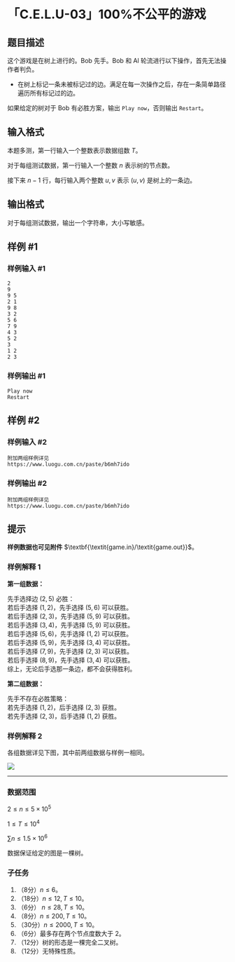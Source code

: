 # 「C.E.L.U-03」100%不公平的游戏

## 题目描述

这个游戏是在树上进行的。Bob 先手。Bob 和 Al 轮流进行以下操作，首先无法操作者判负。

- 在树上标记一条未被标记过的边。满足在每一次操作之后，存在一条简单路径遍历所有标记过的边。

如果给定的树对于 Bob 有必胜方案，输出 `Play now`，否则输出 `Restart`。

## 输入格式

本题多测，第一行输入一个整数表示数据组数 $T$。

对于每组测试数据，第一行输入一个整数 $n$ 表示树的节点数。

接下来 $n-1$ 行，每行输入两个整数 $u,v$ 表示 $(u,v)$ 是树上的一条边。

## 输出格式

对于每组测试数据，输出一个字符串，大小写敏感。

## 样例 #1

### 样例输入 #1
```
2
9
9 5
2 1
9 8
3 2
5 6
7 9
4 3
5 2
3
1 2
2 3
```

### 样例输出 #1

```
Play now
Restart
```

## 样例 #2

### 样例输入 #2
```
附加两组样例详见
https://www.luogu.com.cn/paste/b6mh7ido
```

### 样例输出 #2

```
附加两组样例详见
https://www.luogu.com.cn/paste/b6mh7ido
```

## 提示

**样例数据也可见附件** $\textbf{\textit{game.in}/\textit{game.out}}$。

### 样例解释 1

**第一组数据：**

先手选择边 $(2,5)$ 必胜：  
若后手选择 $(1,2)$，先手选择 $(5,6)$ 可以获胜。  
若后手选择 $(2,3)$，先手选择 $(5,9)$ 可以获胜。  
若后手选择 $(3,4)$，先手选择 $(5,9)$ 可以获胜。  
若后手选择 $(5,6)$，先手选择 $(1,2)$ 可以获胜。  
若后手选择 $(5,9)$，先手选择 $(3,4)$ 可以获胜。  
若后手选择 $(7,9)$，先手选择 $(2,3)$ 可以获胜。  
若后手选择 $(8,9)$，先手选择 $(3,4)$ 可以获胜。  
综上，无论后手选那一条边，都不会获得胜利。  

**第二组数据：**

先手不存在必胜策略：  
若先手选择 $(1,2)$，后手选择 $(2,3)$ 获胜。  
若先手选择 $(2,3)$，后手选择 $(1,2)$ 获胜。


### 样例解释 2

各组数据详见下图，其中前两组数据与样例一相同。

![](https://cdn.luogu.com.cn/upload/image_hosting/imht95gt.png)

---

### 数据范围

$2\leq n\leq5\times10^5$

$1\leq T\leq10^4$

$\sum n\leq1.5\times10^6$

数据保证给定的图是一棵树。

### 子任务  
1. （8分）$n\leq6$。
2. （18分）$n\leq12,T\leq10$。
3. （6分） $n\leq28,T\leq10$。
4. （8分）$n\leq200,T\leq10$。
5. （30分）$n\leq2000,T\leq10$。
6. （6分）最多存在两个节点度数大于 $2$。
7. （12分）树的形态是一棵完全二叉树。
8. （12分）无特殊性质。
